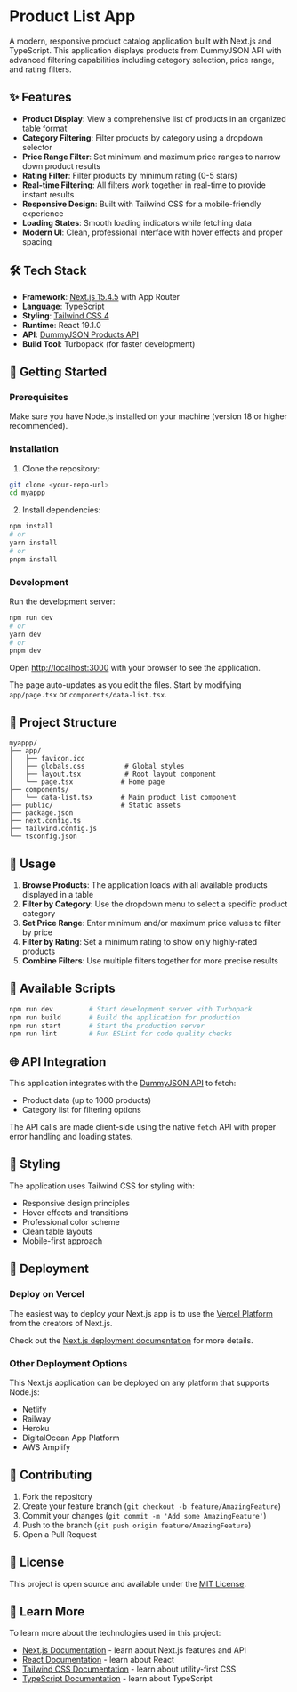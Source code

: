 # Product List App

A modern, responsive product catalog application built with Next.js and TypeScript. This application displays products from DummyJSON API with advanced filtering capabilities including category selection, price range, and rating filters.

## ✨ Features

- **Product Display**: View a comprehensive list of products in an organized table format
- **Category Filtering**: Filter products by category using a dropdown selector
- **Price Range Filter**: Set minimum and maximum price ranges to narrow down product results
- **Rating Filter**: Filter products by minimum rating (0-5 stars)
- **Real-time Filtering**: All filters work together in real-time to provide instant results
- **Responsive Design**: Built with Tailwind CSS for a mobile-friendly experience
- **Loading States**: Smooth loading indicators while fetching data
- **Modern UI**: Clean, professional interface with hover effects and proper spacing

## 🛠️ Tech Stack

- **Framework**: [Next.js 15.4.5](https://nextjs.org/) with App Router
- **Language**: TypeScript
- **Styling**: [Tailwind CSS 4](https://tailwindcss.com/)
- **Runtime**: React 19.1.0
- **API**: [DummyJSON Products API](https://dummyjson.com/)
- **Build Tool**: Turbopack (for faster development)

## 🚀 Getting Started

### Prerequisites

Make sure you have Node.js installed on your machine (version 18 or higher recommended).

### Installation

1. Clone the repository:

```bash
git clone <your-repo-url>
cd myappp
```

2. Install dependencies:

```bash
npm install
# or
yarn install
# or
pnpm install
```

### Development

Run the development server:

```bash
npm run dev
# or
yarn dev
# or
pnpm dev
```

Open [http://localhost:3000](http://localhost:3000) with your browser to see the application.

The page auto-updates as you edit the files. Start by modifying `app/page.tsx` or `components/data-list.tsx`.

## 📁 Project Structure

```
myappp/
├── app/
│   ├── favicon.ico
│   ├── globals.css          # Global styles
│   ├── layout.tsx           # Root layout component
│   └── page.tsx            # Home page
├── components/
│   └── data-list.tsx       # Main product list component
├── public/                 # Static assets
├── package.json
├── next.config.ts
├── tailwind.config.js
└── tsconfig.json
```

## 🎯 Usage

1. **Browse Products**: The application loads with all available products displayed in a table
2. **Filter by Category**: Use the dropdown menu to select a specific product category
3. **Set Price Range**: Enter minimum and/or maximum price values to filter by price
4. **Filter by Rating**: Set a minimum rating to show only highly-rated products
5. **Combine Filters**: Use multiple filters together for more precise results

## 📝 Available Scripts

```bash
npm run dev         # Start development server with Turbopack
npm run build       # Build the application for production
npm run start       # Start the production server
npm run lint        # Run ESLint for code quality checks
```

## 🌐 API Integration

This application integrates with the [DummyJSON API](https://dummyjson.com/) to fetch:

- Product data (up to 1000 products)
- Category list for filtering options

The API calls are made client-side using the native `fetch` API with proper error handling and loading states.

## 🎨 Styling

The application uses Tailwind CSS for styling with:

- Responsive design principles
- Hover effects and transitions
- Professional color scheme
- Clean table layouts
- Mobile-first approach

## 🚀 Deployment

### Deploy on Vercel

The easiest way to deploy your Next.js app is to use the [Vercel Platform](https://vercel.com/new?utm_medium=default-template&filter=next.js&utm_source=create-next-app&utm_campaign=create-next-app-readme) from the creators of Next.js.

Check out the [Next.js deployment documentation](https://nextjs.org/docs/app/building-your-application/deploying) for more details.

### Other Deployment Options

This Next.js application can be deployed on any platform that supports Node.js:

- Netlify
- Railway
- Heroku
- DigitalOcean App Platform
- AWS Amplify

## 🤝 Contributing

1. Fork the repository
2. Create your feature branch (`git checkout -b feature/AmazingFeature`)
3. Commit your changes (`git commit -m 'Add some AmazingFeature'`)
4. Push to the branch (`git push origin feature/AmazingFeature`)
5. Open a Pull Request

## 📄 License

This project is open source and available under the [MIT License](LICENSE).

## 🔗 Learn More

To learn more about the technologies used in this project:

- [Next.js Documentation](https://nextjs.org/docs) - learn about Next.js features and API
- [React Documentation](https://react.dev/) - learn about React
- [Tailwind CSS Documentation](https://tailwindcss.com/docs) - learn about utility-first CSS
- [TypeScript Documentation](https://www.typescriptlang.org/docs/) - learn about TypeScript
